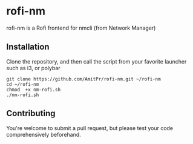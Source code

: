 # rofi-nm

rofi-nm is a Rofi frontend for nmcli (from Network Manager)

## Installation
Clone the repository, and then call the script from your favorite launcher such as i3, or polybar
```
git clone https://github.com/AmitPr/rofi-nm.git ~/rofi-nm
cd ~/rofi-nm
chmod  +x nm-rofi.sh
./nm-rofi.sh
```

## Contributing
You're welcome to submit a pull request, but please test your code comprehensively beforehand.
